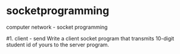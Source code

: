# socketprogramming
computer network - socket programming

#1. client - send
Write a client socket program that transmits 10-digit student id of yours to the server program.
